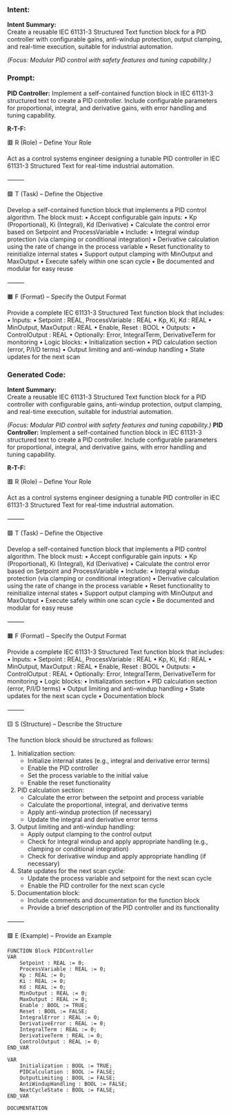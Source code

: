 ### Intent:
**Intent Summary:**  
Create a reusable IEC 61131-3 Structured Text function block for a PID controller with configurable gains, anti-windup protection, output clamping, and real-time execution, suitable for industrial automation.  

*(Focus: Modular PID control with safety features and tuning capability.)*

### Prompt:
**PID Controller:**
Implement a self-contained function block in IEC 61131-3 structured text to create a PID controller. Include configurable parameters for proportional, integral, and derivative gains, with error handling and tuning capability.

**R-T-F:**

🟥 R (Role) – Define Your Role

Act as a control systems engineer designing a tunable PID controller in IEC 61131-3 Structured Text for real-time industrial automation.

⸻

🟩 T (Task) – Define the Objective

Develop a self-contained function block that implements a PID control algorithm. The block must:
	•	Accept configurable gain inputs:
	•	Kp (Proportional), Ki (Integral), Kd (Derivative)
	•	Calculate the control error based on Setpoint and ProcessVariable
	•	Include:
	•	Integral windup protection (via clamping or conditional integration)
	•	Derivative calculation using the rate of change in the process variable
	•	Reset functionality to reinitialize internal states
	•	Support output clamping with MinOutput and MaxOutput
	•	Execute safely within one scan cycle
	•	Be documented and modular for easy reuse

⸻

🟧 F (Format) – Specify the Output Format

Provide a complete IEC 61131-3 Structured Text function block that includes:
	•	Inputs:
	•	Setpoint : REAL, ProcessVariable : REAL
	•	Kp, Ki, Kd : REAL
	•	MinOutput, MaxOutput : REAL
	•	Enable, Reset : BOOL
	•	Outputs:
	•	ControlOutput : REAL
	•	Optionally: Error, IntegralTerm, DerivativeTerm for monitoring
	•	Logic blocks:
	•	Initialization section
	•	PID calculation section (error, P/I/D terms)
	•	Output limiting and anti-windup handling
	•	State updates for the next scan

### Generated Code:
**Intent Summary:**  
Create a reusable IEC 61131-3 Structured Text function block for a PID controller with configurable gains, anti-windup protection, output clamping, and real-time execution, suitable for industrial automation.  

*(Focus: Modular PID control with safety features and tuning capability.)*
**PID Controller:**
Implement a self-contained function block in IEC 61131-3 structured text to create a PID controller. Include configurable parameters for proportional, integral, and derivative gains, with error handling and tuning capability.

**R-T-F:**

🟥 R (Role) – Define Your Role

Act as a control systems engineer designing a tunable PID controller in IEC 61131-3 Structured Text for real-time industrial automation.

⸻

🟩 T (Task) – Define the Objective

Develop a self-contained function block that implements a PID control algorithm. The block must:
	•	Accept configurable gain inputs:
	•	Kp (Proportional), Ki (Integral), Kd (Derivative)
	•	Calculate the control error based on Setpoint and ProcessVariable
	•	Include:
	•	Integral windup protection (via clamping or conditional integration)
	•	Derivative calculation using the rate of change in the process variable
	•	Reset functionality to reinitialize internal states
	•	Support output clamping with MinOutput and MaxOutput
	•	Execute safely within one scan cycle
	•	Be documented and modular for easy reuse

⸻

🟧 F (Format) – Specify the Output Format

Provide a complete IEC 61131-3 Structured Text function block that includes:
	•	Inputs:
	•	Setpoint : REAL, ProcessVariable : REAL
	•	Kp, Ki, Kd : REAL
	•	MinOutput, MaxOutput : REAL
	•	Enable, Reset : BOOL
	•	Outputs:
	•	ControlOutput : REAL
	•	Optionally: Error, IntegralTerm, DerivativeTerm for monitoring
	•	Logic blocks:
	•	Initialization section
	•	PID calculation section (error, P/I/D terms)
	•	Output limiting and anti-windup handling
	•	State updates for the next scan cycle
	•	Documentation block

⸻

🟨 S (Structure) – Describe the Structure

The function block should be structured as follows:

1.	Initialization section:
	*	Initialize internal states (e.g., integral and derivative error terms)
	*	Enable the PID controller
	*	Set the process variable to the initial value
	*	Enable the reset functionality
2.	PID calculation section:
	*	Calculate the error between the setpoint and process variable
	*	Calculate the proportional, integral, and derivative terms
	*	Apply anti-windup protection (if necessary)
	*	Update the integral and derivative error terms
3.	Output limiting and anti-windup handling:
	*	Apply output clamping to the control output
	*	Check for integral windup and apply appropriate handling (e.g., clamping or conditional integration)
	*	Check for derivative windup and apply appropriate handling (if necessary)
4.	State updates for the next scan cycle:
	*	Update the process variable and setpoint for the next scan cycle
	*	Enable the PID controller for the next scan cycle
5.	Documentation block:
	*	Include comments and documentation for the function block
	*	Provide a brief description of the PID controller and its functionality

⸻

🟩 E (Example) – Provide an Example

```
FUNCTION Block PIDController
VAR
    Setpoint : REAL := 0;
    ProcessVariable : REAL := 0;
    Kp : REAL := 0;
    Ki : REAL := 0;
    Kd : REAL := 0;
    MinOutput : REAL := 0;
    MaxOutput : REAL := 0;
    Enable : BOOL := TRUE;
    Reset : BOOL := FALSE;
    IntegralError : REAL := 0;
    DerivativeError : REAL := 0;
    IntegralTerm : REAL := 0;
    DerivativeTerm : REAL := 0;
    ControlOutput : REAL := 0;
END_VAR

VAR
    Initialization : BOOL := TRUE;
    PIDCalculation : BOOL := FALSE;
    OutputLimiting : BOOL := FALSE;
    AntiWindupHandling : BOOL := FALSE;
    NextCycleState : BOOL := FALSE;
END_VAR

DOCUMENTATION
